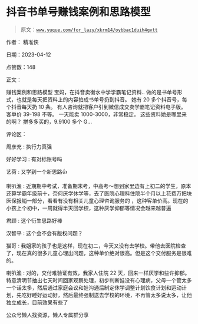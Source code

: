 # 抖音书单号赚钱案例和思路模型

> 原文：[`www.yuque.com/for_lazy/xkrm14/oybbac1duih4gvtt`](https://www.yuque.com/for_lazy/xkrm14/oybbac1duih4gvtt)

作者： 精准侠

日期：2023-04-12

点赞数：148

正文：

赚钱案例和思路模型 宝妈，在抖音卖衡水中学学霸笔记资料.. 做的是书单号形式，也就是每天把资料上的内容拍成书单号扔到抖音。 她有 20 多个抖音号，每个抖音每天扔 10 条。 有人咨询就把客户引到微信成交卖学霸笔记资料电子版。 客单价 39-198 不等。 一天能卖 1000-3000，非常稳定。 这些资料她是哪里来的啊？ 拼多多买的，9.9100 多个 G...

评论区：

周彦充 : 执行力真强

好好学习 : 有对标账号吗

艺荷 : 又学到一个新思路👍

喇叭渔 : 近期期中考试，准备期末考，中高考～想到家里边有上初二的学生，原本还算学霸年级前十，奈何厌学休学等，去了医院心理科住院半个月以上花费万把块医保报销一部分，看看有没有相关儿童心理咨询服务的 ，这种客单价高。现在的小孩上个初中，一周就得半天回学校，这种厌学抑郁等情况会越来越普遍

君顾 : 这个衍生思路好棒

汉智平 : 这个会不会有版权问题？

猫哥 : 我姐家的孩子也是这样，现在初二，今天又没有去学校。带他去医院检查了，现在真的很多儿童心理出问题，这种单价绝对很高。但是这个交付服务是很难的。

喇叭渔 : 对的，交付难验证有效，我家人住院 22 天，回来一样厌学和些许抑郁。特意清明节抽出七天时间回家观察处理，初步判断娃没有心理病，父母一个管太多一个话太多，然后通过家庭会议和娃沟通后制定休学调整计划饮食计划和运动计划，先吃好睡好运动好，然后最终强制送去学校的环境，不再管太多说太多，让他独立成长，目前效果有些了

公众号懒人找资源，懒人专属群分享

